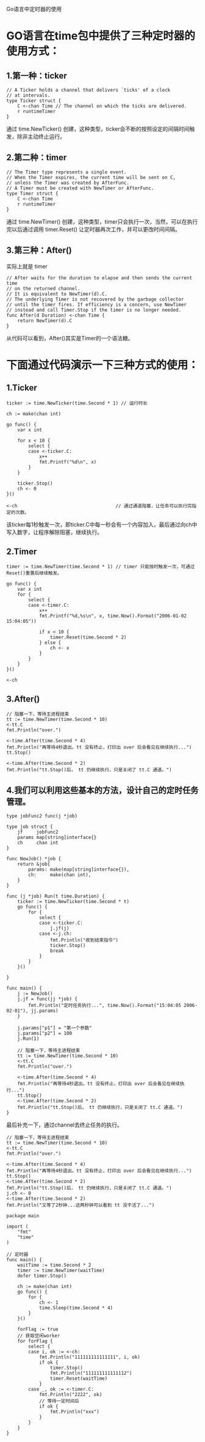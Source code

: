 
Go语言中定时器的使用


GO语言在time包中提供了三种定时器的使用方式：
================

1.第一种：ticker
----------------
```golang
// A Ticker holds a channel that delivers `ticks' of a clock
// at intervals.
type Ticker struct {
    C <-chan Time // The channel on which the ticks are delivered.
    r runtimeTimer
}
```

通过 time.NewTicker() 创建，这种类型，ticker会不断的按照设定的间隔时间触发，除非主动终止运行。



2.第二种：timer
----------------
```golang
// The Timer type represents a single event.
// When the Timer expires, the current time will be sent on C,
// unless the Timer was created by AfterFunc.
// A Timer must be created with NewTimer or AfterFunc.
type Timer struct {
    C <-chan Time
    r runtimeTimer
}
```

通过 time.NewTimer() 创建，这种类型，timer只会执行一次，当然，可以在执行完以后通过调用 timer.Reset() 让定时器再次工作，并可以更改时间间隔。



3.第三种：After() 
----------------
实际上就是 timer
```golang
// After waits for the duration to elapse and then sends the current time
// on the returned channel.
// It is equivalent to NewTimer(d).C.
// The underlying Timer is not recovered by the garbage collector
// until the timer fires. If efficiency is a concern, use NewTimer
// instead and call Timer.Stop if the timer is no longer needed.
func After(d Duration) <-chan Time {
    return NewTimer(d).C
}
```

从代码可以看到，After()其实是Timer的一个语法糖。

 


下面通过代码演示一下三种方式的使用：
================

1.Ticker
----------------
```golang
ticker := time.NewTicker(time.Second * 1) // 运行时长

ch := make(chan int)

go func() {
    var x int
    
    for x < 10 {
        select {
        case <-ticker.C:
            x++
            fmt.Printf("%d\n", x)
        }
    }

    ticker.Stop()
    ch <- 0
}()

<-ch                                    // 通过通道阻塞，让任务可以执行完指定的次数。
```
该ticker每1秒触发一次，即ticker.C中每一秒会有一个内容加入，最后通过向ch中写入数字，让程序解除阻塞，继续执行。



2.Timer
----------------
```golang
timer := time.NewTimer(time.Second * 1) // timer 只能按时触发一次，可通过Reset()重置后继续触发。

go func() {
    var x int
    for {
        select {
        case <-timer.C:
            x++
            fmt.Printf("%d,%s\n", x, time.Now().Format("2006-01-02 15:04:05"))

            if x < 10 {
                timer.Reset(time.Second * 2)
            } else {
                ch <- x
            }
        }
    }
}()

<-ch
```


3.After()
----------------
```golang
// 阻塞一下，等待主进程结束
tt := time.NewTimer(time.Second * 10)
<-tt.C
fmt.Println("over.")

<-time.After(time.Second * 4)
fmt.Println("再等待4秒退出。tt 没有终止，打印出 over 后会看见在继续执行...")
tt.Stop()

<-time.After(time.Second * 2)
fmt.Println("tt.Stop()后， tt 仍继续执行，只是关闭了 tt.C 通道。")
```



4.我们可以利用这些基本的方法，设计自己的定时任务管理。
----------------
```golang
type jobFunc2 func(j *job)

type job struct {
    jf     jobFunc2
    params map[string]interface{}
    ch     chan int
}

func NewJob() *job {
    return &job{
        params: make(map[string]interface{}),
        ch:     make(chan int),
    }
}

func (j *job) Run(t time.Duration) {
    ticker := time.NewTicker(time.Second * t)
    go func() {
        for {
            select {
            case <-ticker.C:
                j.jf(j)
            case <-j.ch:
                fmt.Println("收到结束指令")
                ticker.Stop()
                break
            }
        }
    }()
    
}

func main() {
    j := NewJob()
    j.jf = func(jj *job) {
        fmt.Println("定时任务执行...", time.Now().Format("15:04:05 2006-02-01"), jj.params)
    }

    j.params["p1"] = "第一个参数"
    j.params["p2"] = 100
    j.Run(1)

    // 阻塞一下，等待主进程结束
    tt := time.NewTimer(time.Second * 10)
    <-tt.C
    fmt.Println("over.")

    <-time.After(time.Second * 4)
    fmt.Println("再等待4秒退出。tt 没有终止，打印出 over 后会看见在继续执行...")
    tt.Stop()
    <-time.After(time.Second * 2)
    fmt.Println("tt.Stop()后， tt 仍继续执行，只是关闭了 tt.C 通道。")
}
```
 


最后补充一下，通过channel去终止任务的执行。

```golang
// 阻塞一下，等待主进程结束
tt := time.NewTimer(time.Second * 10)
<-tt.C
fmt.Println("over.")

<-time.After(time.Second * 4)
fmt.Println("再等待4秒退出。tt 没有终止，打印出 over 后会看见在继续执行...")
tt.Stop()
<-time.After(time.Second * 2)
fmt.Println("tt.Stop()后， tt 仍继续执行，只是关闭了 tt.C 通道。")
j.ch <- 0
<-time.After(time.Second * 2)
fmt.Println("又等了2秒钟...这两秒钟可以看到 tt 没干活了...")
```


```golang
package main

import (
    "fmt"
    "time"
)

// 定时器
func main() {
    waitTime := time.Second * 2
    timer := time.NewTimer(waitTime)
    defer timer.Stop()

    ch := make(chan int)
    go func() {
        for {
            ch <- 1
            time.Sleep(time.Second * 4)
        }
    }()

    forFlag := true
    // 获取空闲worker
    for forFlag {
        select {
        case i, ok := <-ch:
            fmt.Println("111111111111111", i, ok)
            if ok {
                timer.Stop()
                fmt.Println("111111111111112")
                timer.Reset(waitTime)
            }
        case _, ok := <-timer.C:
            fmt.Println("2222", ok)
            // 等待一定时间后
            if ok {
                fmt.Println("xxx")
            }
        }
    }
}
```